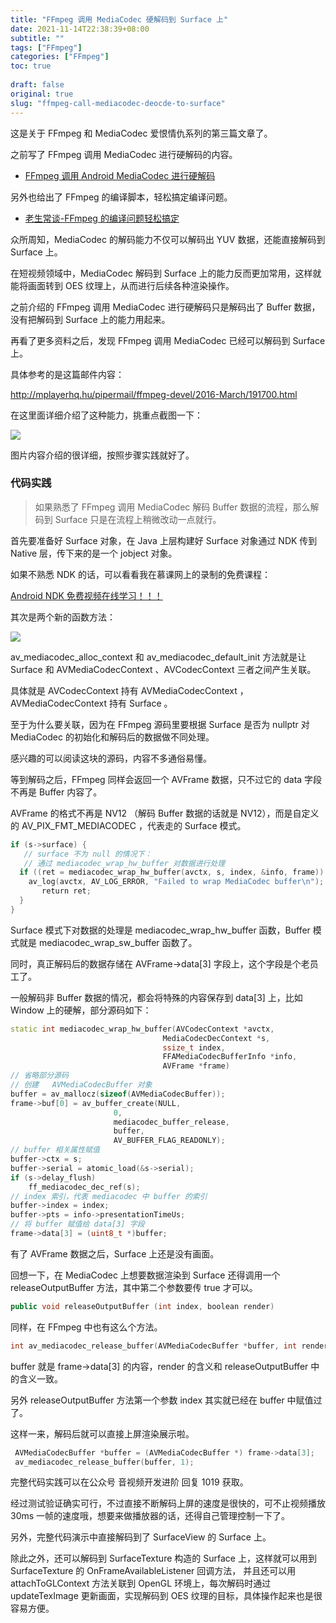 ```yaml
---
title: "FFmpeg 调用 MediaCodec 硬解码到 Surface 上"
date: 2021-11-14T22:38:39+08:00
subtitle: ""
tags: ["FFmpeg"]
categories: ["FFmpeg"]
toc: true
 
draft: false
original: true
slug: "ffmpeg-call-mediacodec-deocde-to-surface"
---
```


这是关于 FFmpeg 和 MediaCodec 爱恨情仇系列的第三篇文章了。

<!--more-->

之前写了 FFmpeg 调用 MediaCodec 进行硬解码的内容。

* [FFmpeg 调用 Android MediaCodec 进行硬解码](https://mp.weixin.qq.com/s/S8NwQnY4uyQulfZnRF7t_A)

另外也给出了 FFmpeg 的编译脚本，轻松搞定编译问题。

* [老生常谈-FFmpeg 的编译问题轻松搞定](https://mp.weixin.qq.com/s/DMY_pp7zHHT5ndznBnKLzg)

众所周知，MediaCodec 的解码能力不仅可以解码出 YUV 数据，还能直接解码到 Surface 上。

在短视频领域中，MediaCodec 解码到 Surface 上的能力反而更加常用，这样就能将画面转到 OES 纹理上，从而进行后续各种渲染操作。

之前介绍的 FFmpeg 调用 MediaCodec 进行硬解码只是解码出了 Buffer 数据，没有把解码到 Surface 上的能力用起来。

再看了更多资料之后，发现 FFmpeg 调用 MediaCodec 已经可以解码到 Surface 上。



具体参考的是这篇邮件内容：

http://mplayerhq.hu/pipermail/ffmpeg-devel/2016-March/191700.html

在这里面详细介绍了这种能力，挑重点截图一下：

![](https://image.glumes.com/blog_image/ca12f081ff938c57e18484f1411a537.jpg)

图片内容介绍的很详细，按照步骤实践就好了。

### 代码实践

> 如果熟悉了 FFmpeg 调用 MediaCodec 解码 Buffer 数据的流程，那么解码到 Surface 只是在流程上稍微改动一点就行。

首先要准备好 Surface 对象，在 Java 上层构建好 Surface 对象通过 NDK 传到 Native 层，传下来的是一个 jobject 对象。

如果不熟悉 NDK 的话，可以看看我在慕课网上的录制的免费课程：

[Android NDK 免费视频在线学习！！！](https://mp.weixin.qq.com/s/z7amits-TyT64i8bqzrjIA)

其次是两个新的函数方法：

![](https://image.glumes.com/blog_image/52a40900d753b4105a0fbd149e81c1d.jpg)

av_mediacodec_alloc_context 和 av_mediacodec_default_init 方法就是让 Surface 和 AVMediaCodecContext 、AVCodecContext 三者之间产生关联。

具体就是 AVCodecContext 持有 AVMediaCodecContext ，AVMediaCodecContext 持有 Surface 。

至于为什么要关联，因为在 FFmpeg 源码里要根据 Surface 是否为 nullptr 对 MediaCodec 的初始化和解码后的数据做不同处理。

感兴趣的可以阅读这块的源码，内容不多通俗易懂。

等到解码之后，FFmpeg 同样会返回一个 AVFrame 数据，只不过它的 data 字段不再是 Buffer 内容了。

AVFrame 的格式不再是 NV12 （解码 Buffer 数据的话就是 NV12），而是自定义的 AV_PIX_FMT_MEDIACODEC ，代表走的 Surface 模式。

```cpp
if (s->surface) {
   // surface 不为 null 的情况下：
   // 通过 mediacodec_wrap_hw_buffer 对数据进行处理
  if ((ret = mediacodec_wrap_hw_buffer(avctx, s, index, &info, frame)) < 0) {
    av_log(avctx, AV_LOG_ERROR, "Failed to wrap MediaCodec buffer\n");
       return ret;
  }
}
```

Surface 模式下对数据的处理是 mediacodec_wrap_hw_buffer 函数，Buffer 模式就是 mediacodec_wrap_sw_buffer 函数了。

同时，真正解码后的数据存储在 AVFrame->data[3] 字段上，这个字段是个老员工了。

一般解码非 Buffer 数据的情况，都会将特殊的内容保存到 data[3] 上，比如 Window 上的硬解，部分源码如下：


```cpp
static int mediacodec_wrap_hw_buffer(AVCodecContext *avctx,
                                  MediaCodecDecContext *s,
                                  ssize_t index,
                                  FFAMediaCodecBufferInfo *info,
                                  AVFrame *frame)
// 省略部分源码
// 创建   AVMediaCodecBuffer 对象
buffer = av_mallocz(sizeof(AVMediaCodecBuffer));
frame->buf[0] = av_buffer_create(NULL,
                       0,
                       mediacodec_buffer_release,
                       buffer,
                       AV_BUFFER_FLAG_READONLY);
// buffer 相关属性赋值
buffer->ctx = s;
buffer->serial = atomic_load(&s->serial);
if (s->delay_flush)
    ff_mediacodec_dec_ref(s);
// index 索引，代表 mediacodec 中 buffer 的索引
buffer->index = index;
buffer->pts = info->presentationTimeUs;
// 将 buffer 赋值给 data[3] 字段
frame->data[3] = (uint8_t *)buffer;
```

有了 AVFrame 数据之后，Surface 上还是没有画面。

回想一下，在 MediaCodec 上想要数据渲染到 Surface 还得调用一个 releaseOutputBuffer 方法，其中第二个参数要传 true 才可以。

```cpp
public void releaseOutputBuffer (int index, boolean render)
```

同样，在 FFmpeg 中也有这么个方法。

```cpp
int av_mediacodec_release_buffer(AVMediaCodecBuffer *buffer, int render);
```

buffer 就是 frame->data[3] 的内容，render 的含义和 releaseOutputBuffer 中的含义一致。

另外 releaseOutputBuffer 方法第一个参数 index 其实就已经在 buffer 中赋值过了。

这样一来，解码后就可以直接上屏渲染展示啦。

```cpp
 AVMediaCodecBuffer *buffer = (AVMediaCodecBuffer *) frame->data[3];
 av_mediacodec_release_buffer(buffer, 1);
```

完整代码实践可以在公众号 音视频开发进阶 回复 1019 获取。

经过测试验证确实可行，不过直接不断解码上屏的速度是很快的，可不止视频播放 30ms 一帧的速度哦，想要来做播放器的话，还得自己管理控制一下了。

另外，完整代码演示中直接解码到了 SurfaceView 的 Surface 上。

除此之外，还可以解码到 SurfaceTexture 构造的 Surface 上，这样就可以用到 SurfaceTexture 的 OnFrameAvailableListener 回调方法， 并且还可以用 attachToGLContext 方法关联到 OpenGL 环境上，每次解码时通过 updateTexImage 更新画面，实现解码到 OES 纹理的目标，具体操作起来也是很容易方便。



